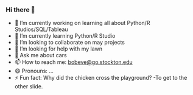 ### Hi there 👋



- 🔭 I’m currently working on learning all about Python/R Studios/SQL/Tableau
- 🌱 I’m currently learning Python/R Studio
- 👯 I’m looking to collaborate on may projects
- 🤔 I’m looking for help with my lawn 
- 💬 Ask me about cars
- 📫 How to reach me: bobeve@go.stockton.edu
- 😄 Pronouns: ...
- ⚡ Fun fact: Why did the chicken cross the playground? -To get to the other slide. 

